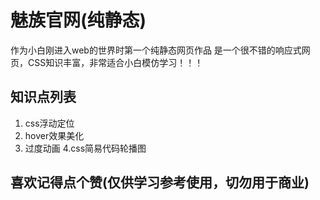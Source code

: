 # 魅族官网(纯静态)
作为小白刚进入web的世界时第一个纯静态网页作品
是一个很不错的响应式网页，CSS知识丰富，非常适合小白模仿学习！！！


## 知识点列表
1. css浮动定位
2. hover效果美化
3. 过度动画
4.css简易代码轮播图



## 喜欢记得点个赞(仅供学习参考使用，切勿用于商业)